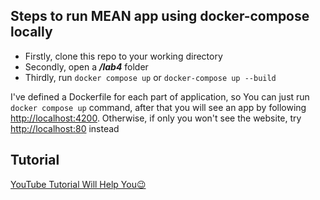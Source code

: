 ## Steps to run MEAN app using docker-compose locally

- Firstly, clone this repo to your working directory
- Secondly, open a **_/lab4_** folder
- Thirdly, run `docker compose up` or `docker-compose up --build`

I've defined a Dockerfile for each part of application, so You can just run `docker compose up` command, after that you will see an app by following [http://localhost:4200](http://localhost:4200). Otherwise, if only you won't see the website, try [http://localhost:80](http://localhost:80) instead

## Tutorial

[YouTube Tutorial Will Help You😉]({https://www.youtube.com/embed/e61EPNP83NM})
